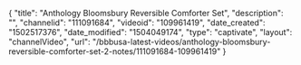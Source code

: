{
    "title": "Anthology Bloomsbury Reversible Comforter Set",
    "description": "",
    "channelid": "111091684",
    "videoid": "109961419",
    "date_created": "1502517376",
    "date_modified": "1504049174",
    "type": "captivate",
    "layout": "channelVideo",
    "url": "\/bbbusa-latest-videos\/anthology-bloomsbury-reversible-comforter-set-2-notes\/111091684-109961419"
}